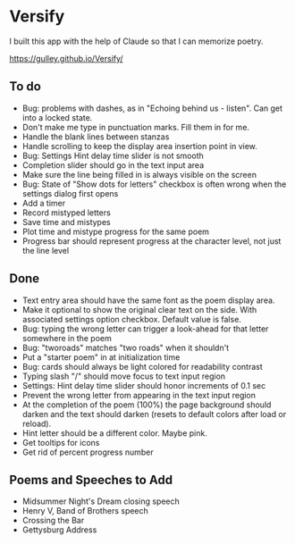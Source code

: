# Versify 

I built this app with the help of Claude so that I can memorize poetry.

https://gulley.github.io/Versify/

## To do
- Bug: problems with dashes, as in "Echoing behind us - listen". Can get into a locked state.
- Don't make me type in punctuation marks. Fill them in for me.
- Handle the blank lines between stanzas
- Handle scrolling to keep the display area insertion point in view.
- Bug: Settings Hint delay time slider is not smooth
- Completion slider should go in the text input area
- Make sure the line being filled in is always visible on the screen
- Bug: State of "Show dots for letters" checkbox is often wrong when the settings dialog first opens
- Add a timer
- Record mistyped letters
- Save time and mistypes
- Plot time and mistype progress for the same poem
- Progress bar should represent progress at the character level, not just the line level

## Done
- Text entry area should have the same font as the poem display area.
- Make it optional to show the original clear text on the side. With associated settings option checkbox. Default value is false.
- Bug: typing the wrong letter can trigger a look-ahead for that letter somewhere in the poem
- Bug: "tworoads" matches "two roads" when it shouldn't
- Put a "starter poem" in at initialization time
- Bug: cards should always be light colored for readability contrast
- Typing slash "/" should move focus to text input region
- Settings: Hint delay time slider should honor increments of 0.1 sec
- Prevent the wrong letter from appearing in the text input region
- At the completion of the poem (100%) the page background should darken and the text should darken (resets to default colors after load or reload).
- Hint letter should be a different color. Maybe pink.
- Get tooltips for icons
- Get rid of percent progress number

## Poems and Speeches to Add
- Midsummer Night's Dream closing speech
- Henry V, Band of Brothers speech
- Crossing the Bar
- Gettysburg Address
